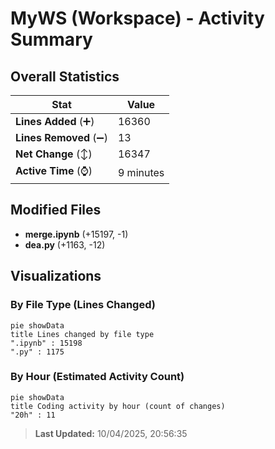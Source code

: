 # MyWS (Workspace) - Activity Summary 

## Overall Statistics

| Stat                   | Value                                                             |
| ---------------------- | ----------------------------------------------------------------- |
| **Lines Added** (➕)   | 16360                                          |
| **Lines Removed** (➖) | 13                                        |
| **Net Change** (↕)    | 16347                |
| **Active Time** (⌚)   | 9 minutes |


## Modified Files
- **merge.ipynb** (+15197, -1)
- **dea.py** (+1163, -12)

## Visualizations

### By File Type (Lines Changed)

```mermaid
pie showData
title Lines changed by file type
".ipynb" : 15198
".py" : 1175
```

### By Hour (Estimated Activity Count)

```mermaid
pie showData
title Coding activity by hour (count of changes)
"20h" : 11
```


> **Last Updated:** 10/04/2025, 20:56:35